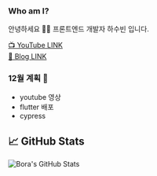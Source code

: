 ### Who am I? 

안녕하세요 👨‍💻
프론트엔드 개발자 하수빈 입니다.

[📺 YouTube LINK](https://www.youtube.com/channel/UCy5eRpXqUy8mzQ136OtSi6A)
<br>
[📝 Blog LINK](https://velog.io/@sbinha)

### 12월 계획 📝

- youtube 영상
- flutter 배포
- cypress


## &#x1f4c8; GitHub Stats
<img align="center" src="https://github-readme-stats.vercel.app/api?username=sbin0819&show_icons=true&line_height=27&count_private=true&title_color=ffffff&text_color=c9cacc&icon_color=2bbc8a&bg_color=1d1f21" alt="Bora's GitHub Stats" />

